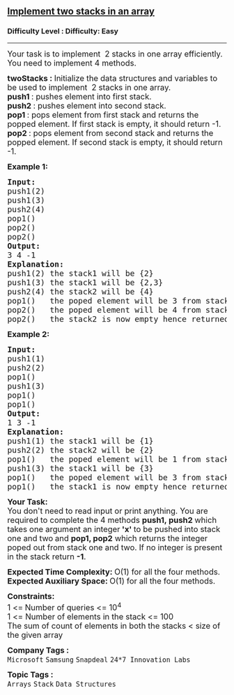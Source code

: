 <h2><a href="https://www.geeksforgeeks.org/problems/implement-two-stacks-in-an-array/1?itm_source=geeksforgeeks&itm_medium=article&itm_campaign=practice_card">Implement two stacks in an array</a></h2><h3>Difficulty Level : Difficulty: Easy</h3><hr><div class="problems_problem_content__Xm_eO"><p><span style="font-size: 18px;"><span style="font-size: 18px;">Your task is to implement&nbsp;&nbsp;2 stacks in one array efficiently. You need to implement 4 methods.</span></span></p>
<p><span style="font-size: 18px;"><strong><span style="font-size: 18px;">twoStacks :&nbsp;</span></strong><span style="font-size: 18px;">Initialize the data structures and variables to be used to </span><span style="font-size: 18px;">implement&nbsp;&nbsp;2 stacks in one array.</span><br><strong style="font-size: 18px;">push1 </strong><span style="font-size: 18px;">: pushes element into first stack.</span><br><strong style="font-size: 18px;">push2 </strong><span style="font-size: 18px;">: pushes element into second stack.</span><br><strong style="font-size: 18px;">pop1 </strong><span style="font-size: 18px;">: pops element from first stack and returns the popped element. If first stack is empty, it should return -1.</span><br><strong style="font-size: 18px;">pop2 </strong><span style="font-size: 18px;">: pops element from second stack and returns the popped element. If second stack is empty, it should return -1.</span><br></span></p>
<p><span style="font-size: 18px;"><strong>Example 1:</strong></span></p>
<pre><span style="font-size: 18px;"><strong>Input:
</strong>push1(2)
push1(3)
push2(4)
pop1()
pop2()
pop2()
<strong>Output:
</strong>3 4 -1<strong>
Explanation:
</strong>push1(2) the stack1 will be {2}
push1(3) the stack1 will be {2,3}
push2(4) the stack2 will be {4}
pop1() &nbsp; the poped element will be 3 from stack1 and stack1 will be {2}
pop2() &nbsp; the poped element will be 4 from stack2 and now stack2 is empty
pop2()&nbsp;  the stack2 is now empty hence returned -1.<br></span></pre>
<p><span style="font-size: 18px;"><strong>Example 2:</strong></span></p>
<pre><span style="font-size: 18px;"><strong>Input:
</strong>push1(1)
push2(2)<br></span><span style="font-size: 18px;">pop1()
push1(3)
pop1()
pop1()
<strong>Output:
</strong>1 3 -1<strong>
Explanation:
</strong>push1(1) the stack1 will be {1}
push2(2) the stack2 will be {2}<br>pop1()   the poped element will be 1 from stack1 and stack1 will be empty<br>push1(3) the stack1 will be {3}
pop1() &nbsp; the poped element will be 3 from stack1 and stack1 will be empty<br>pop1()&nbsp;  the stack1 is now empty hence returned -1.</span></pre>
<p><strong><span style="font-size: 18px;">Your Task:</span></strong><br><span style="font-size: 18px;">You don't need to read input or print anything.&nbsp;You are required to complete the 4&nbsp;methods&nbsp;<strong>push1,&nbsp;push2&nbsp;</strong>which takes one argument an integer<strong> 'x' </strong>to be pushed into stack one and two<strong>&nbsp;</strong>and&nbsp;<strong>pop1, pop2</strong> which returns the integer poped out from stack one and two. If no integer is present in the stack return <strong>-1</strong>.</span></p>
<p><span style="font-size: 18px;"><strong>Expected Time Complexity:&nbsp;</strong>O(1) for all the four methods.<br><strong>Expected Auxiliary Space:&nbsp;</strong>O(1) for all the four methods.</span></p>
<p><span style="font-size: 18px;"><strong>Constraints:</strong><br>1 &lt;=<strong> </strong>Number of queries &lt;= 10<sup>4</sup><br>1 &lt;= Number&nbsp;of elements in the stack</span><span style="font-size: 18px;"> &lt;= 100</span><br><span style="font-size: 18px;">The sum of count of elements in both the stacks &lt; size of the given array</span></p></div><p><span style=font-size:18px><strong>Company Tags : </strong><br><code>Microsoft</code>&nbsp;<code>Samsung</code>&nbsp;<code>Snapdeal</code>&nbsp;<code>24*7 Innovation Labs</code>&nbsp;<br><p><span style=font-size:18px><strong>Topic Tags : </strong><br><code>Arrays</code>&nbsp;<code>Stack</code>&nbsp;<code>Data Structures</code>&nbsp;